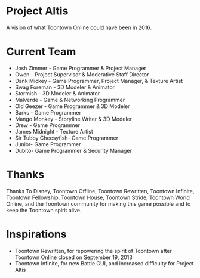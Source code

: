 # Project Altis
A vision of what Toontown Online could have been in 2016.
  
# Current Team
 
* Josh Zimmer - Game Programmer & Project Manager
* Owen - Project Supervisor & Moderative Staff Director
* Dank Mickey - Game Programmer, Project Manager, & Texture Artist
* Swag Foreman - 3D Modeler & Animator
* Stormish - 3D Modeler & Animator
* Malverde - Game & Networking Programmer
* Old Geezer - Game Programmer & 3D Modeler
* Barks - Game Programmer
* Mango Monkey - Storyline Writer & 3D Modeler
* Drew - Game Programmer
* James Midnight - Texture Artist
* Sir Tubby Cheesyfish- Game Programmer
* Junior- Game Programmer
* Dubito- Game Programmer & Security Manager

# Thanks

Thanks To Disney, Toontown Offline, Toontown Rewritten, Toontown Infinite, Toontown Fellowship, Toontown House, Toontown Stride, Toontown World Online, and the Toontown community for making this game possible and to keep the Toontown spirit alive.

# Inspirations
* Toontown Rewritten, for repowering the spirit of Toontown after Toontown Online closed on September 19, 2013
* Toontown Infinite, for new Battle GUI, and increased difficulty for Project Altis
